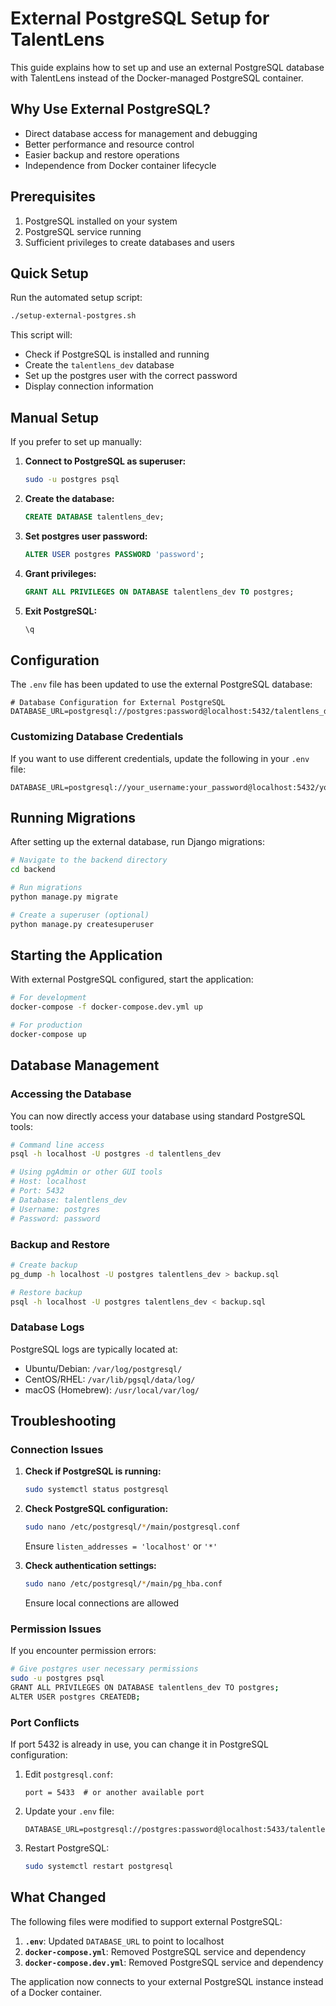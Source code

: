# External PostgreSQL Setup for TalentLens

This guide explains how to set up and use an external PostgreSQL database with TalentLens instead of the Docker-managed PostgreSQL container.

## Why Use External PostgreSQL?

- Direct database access for management and debugging
- Better performance and resource control
- Easier backup and restore operations
- Independence from Docker container lifecycle

## Prerequisites

1. PostgreSQL installed on your system
2. PostgreSQL service running
3. Sufficient privileges to create databases and users

## Quick Setup

Run the automated setup script:

```bash
./setup-external-postgres.sh
```

This script will:

- Check if PostgreSQL is installed and running
- Create the `talentlens_dev` database
- Set up the postgres user with the correct password
- Display connection information

## Manual Setup

If you prefer to set up manually:

1. **Connect to PostgreSQL as superuser:**

   ```bash
   sudo -u postgres psql
   ```

2. **Create the database:**

   ```sql
   CREATE DATABASE talentlens_dev;
   ```

3. **Set postgres user password:**

   ```sql
   ALTER USER postgres PASSWORD 'password';
   ```

4. **Grant privileges:**

   ```sql
   GRANT ALL PRIVILEGES ON DATABASE talentlens_dev TO postgres;
   ```

5. **Exit PostgreSQL:**
   ```sql
   \q
   ```

## Configuration

The `.env` file has been updated to use the external PostgreSQL database:

```properties
# Database Configuration for External PostgreSQL
DATABASE_URL=postgresql://postgres:password@localhost:5432/talentlens_dev
```

### Customizing Database Credentials

If you want to use different credentials, update the following in your `.env` file:

```properties
DATABASE_URL=postgresql://your_username:your_password@localhost:5432/your_database_name
```

## Running Migrations

After setting up the external database, run Django migrations:

```bash
# Navigate to the backend directory
cd backend

# Run migrations
python manage.py migrate

# Create a superuser (optional)
python manage.py createsuperuser
```

## Starting the Application

With external PostgreSQL configured, start the application:

```bash
# For development
docker-compose -f docker-compose.dev.yml up

# For production
docker-compose up
```

## Database Management

### Accessing the Database

You can now directly access your database using standard PostgreSQL tools:

```bash
# Command line access
psql -h localhost -U postgres -d talentlens_dev

# Using pgAdmin or other GUI tools
# Host: localhost
# Port: 5432
# Database: talentlens_dev
# Username: postgres
# Password: password
```

### Backup and Restore

```bash
# Create backup
pg_dump -h localhost -U postgres talentlens_dev > backup.sql

# Restore backup
psql -h localhost -U postgres talentlens_dev < backup.sql
```

### Database Logs

PostgreSQL logs are typically located at:

- Ubuntu/Debian: `/var/log/postgresql/`
- CentOS/RHEL: `/var/lib/pgsql/data/log/`
- macOS (Homebrew): `/usr/local/var/log/`

## Troubleshooting

### Connection Issues

1. **Check if PostgreSQL is running:**

   ```bash
   sudo systemctl status postgresql
   ```

2. **Check PostgreSQL configuration:**

   ```bash
   sudo nano /etc/postgresql/*/main/postgresql.conf
   ```

   Ensure `listen_addresses = 'localhost'` or `'*'`

3. **Check authentication settings:**
   ```bash
   sudo nano /etc/postgresql/*/main/pg_hba.conf
   ```
   Ensure local connections are allowed

### Permission Issues

If you encounter permission errors:

```bash
# Give postgres user necessary permissions
sudo -u postgres psql
GRANT ALL PRIVILEGES ON DATABASE talentlens_dev TO postgres;
ALTER USER postgres CREATEDB;
```

### Port Conflicts

If port 5432 is already in use, you can change it in PostgreSQL configuration:

1. Edit `postgresql.conf`:

   ```
   port = 5433  # or another available port
   ```

2. Update your `.env` file:

   ```
   DATABASE_URL=postgresql://postgres:password@localhost:5433/talentlens_dev
   ```

3. Restart PostgreSQL:
   ```bash
   sudo systemctl restart postgresql
   ```

## What Changed

The following files were modified to support external PostgreSQL:

1. **`.env`**: Updated `DATABASE_URL` to point to localhost
2. **`docker-compose.yml`**: Removed PostgreSQL service and dependency
3. **`docker-compose.dev.yml`**: Removed PostgreSQL service and dependency

The application now connects to your external PostgreSQL instance instead of a Docker container.
